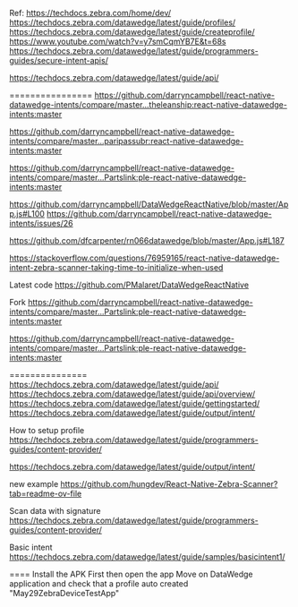 Ref: https://techdocs.zebra.com/home/dev/
https://techdocs.zebra.com/datawedge/latest/guide/profiles/
https://techdocs.zebra.com/datawedge/latest/guide/createprofile/
https://www.youtube.com/watch?v=y7smCqmYB7E&t=68s
https://techdocs.zebra.com/datawedge/latest/guide/programmers-guides/secure-intent-apis/

https://techdocs.zebra.com/datawedge/latest/guide/api/

================
https://github.com/darryncampbell/react-native-datawedge-intents/compare/master...theleanship:react-native-datawedge-intents:master

https://github.com/darryncampbell/react-native-datawedge-intents/compare/master...paripassubr:react-native-datawedge-intents:master

https://github.com/darryncampbell/react-native-datawedge-intents/compare/master...Partslink:ple-react-native-datawedge-intents:master

https://github.com/darryncampbell/DataWedgeReactNative/blob/master/App.js#L100
https://github.com/darryncampbell/react-native-datawedge-intents/issues/26

https://github.com/dfcarpenter/rn066datawedge/blob/master/App.js#L187

https://stackoverflow.com/questions/76959165/react-native-datawedge-intent-zebra-scanner-taking-time-to-initialize-when-used

Latest code
https://github.com/PMalaret/DataWedgeReactNative

Fork
https://github.com/darryncampbell/react-native-datawedge-intents/compare/master...Partslink:ple-react-native-datawedge-intents:master

https://github.com/darryncampbell/react-native-datawedge-intents/compare/master...Partslink:ple-react-native-datawedge-intents:master

===============
https://techdocs.zebra.com/datawedge/latest/guide/api/
https://techdocs.zebra.com/datawedge/latest/guide/api/overview/
https://techdocs.zebra.com/datawedge/latest/guide/gettingstarted/
https://techdocs.zebra.com/datawedge/latest/guide/output/intent/

How to setup profile
https://techdocs.zebra.com/datawedge/latest/guide/programmers-guides/content-provider/

https://techdocs.zebra.com/datawedge/latest/guide/output/intent/

new example
https://github.com/hungdev/React-Native-Zebra-Scanner?tab=readme-ov-file

Scan data with signature
https://techdocs.zebra.com/datawedge/latest/guide/programmers-guides/content-provider/

Basic intent
https://techdocs.zebra.com/datawedge/latest/guide/samples/basicintent1/

====
Install the APK First
then open the app
Move on DataWedge application and check that a profile auto created "May29ZebraDeviceTestApp"

